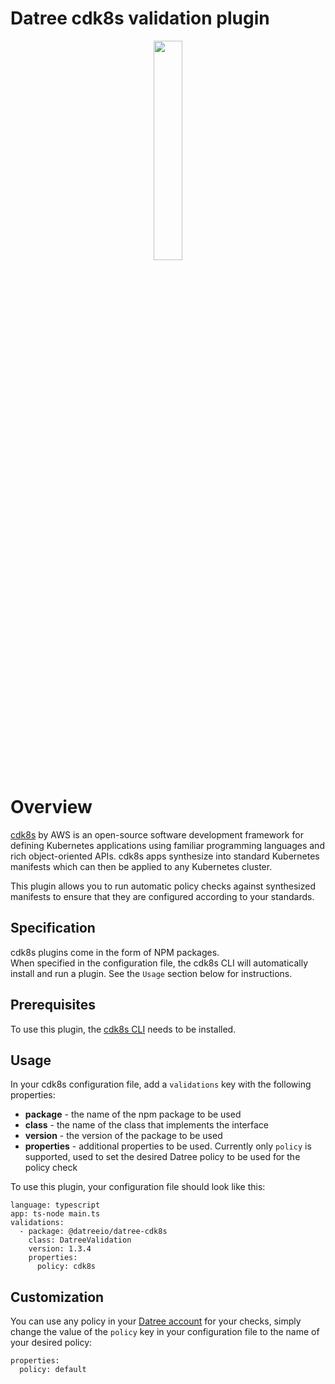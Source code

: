 # Datree cdk8s validation plugin

<p align="center">
<img src="https://cdk8s.io/images/logo.svg" width="30%" />
</p>
  
# Overview
[cdk8s](https://cdk8s.io/index.html) by AWS is an open-source software development framework for defining Kubernetes applications using familiar programming languages and rich object-oriented APIs. cdk8s apps synthesize into standard Kubernetes manifests which can then be applied to any Kubernetes cluster.

This plugin allows you to run automatic policy checks against synthesized manifests to ensure that they are configured according to your standards.

## Specification
cdk8s plugins come in the form of NPM packages.  
When specified in the configuration file, the cdk8s CLI will automatically install and run a plugin. See the `Usage` section below for instructions.

## Prerequisites
To use this plugin, the [cdk8s CLI](https://github.com/cdk8s-team/cdk8s-cli#a-command-line-interface-for-cdk-for-kubernetes) needs to be installed.

## Usage
In your cdk8s configuration file, add a `validations` key with the following properties:
- **package** - the name of the npm package to be used
- **class** - the name of the class that implements the interface
- **version** - the version of the package to be used
- **properties** - additional properties to be used. Currently only `policy` is supported, used to set the desired Datree policy to be used for the policy check

To use this plugin, your configuration file should look like this:
```
language: typescript
app: ts-node main.ts
validations:
  - package: @datreeio/datree-cdk8s
    class: DatreeValidation
    version: 1.3.4
    properties:
      policy: cdk8s
```

## Customization
You can use any policy in your [Datree account](https://app.datree.io) for your checks, simply change the value of the `policy` key in your configuration file to the name of your desired policy:
```
properties:
  policy: default
```
